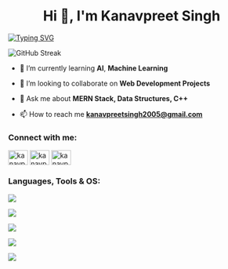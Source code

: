 <h1 align="center">Hi 👋, I'm Kanavpreet Singh</h1>
<a href="https://git.io/typing-svg"><img src="https://readme-typing-svg.demolab.com?font=Fira+Code&weight=900&duration=5000&pause=1500&color=FFEF05&center=true&vCenter=true&random=false&width=500&lines=PEC+CSE'27." alt="Typing SVG" /></a>



<!-- GitHub Streak -->
![GitHub Streak](https://github-readme-streak-stat-beta.vercel.app?user=Kanavpreet-Singh&theme=tokyonight&hide_border=true)





- 🌱 I’m currently learning **AI**, **Machine Learning**

- 🤙 I’m looking to collaborate on **Web Development Projects**

- 💬 Ask me about **MERN Stack, Data Structures, C++**

- 📫 How to reach me **kanavpreetsingh2005@gmail.com**



<h3 align="left">Connect with me:</h3>
<p align="left">

<a href="https://www.linkedin.com/in/kanavpreet-singh-khurana-b1544b316/" target="blank"><img align="center" src="https://raw.githubusercontent.com/rahuldkjain/github-profile-readme-generator/master/src/images/icons/Social/linked-in-alt.svg" alt="kanavpreet" height="30" width="40" /></a>
<a href="https://instagram.com/kanavpreetsingh2005" target="blank"><img align="center" src="https://raw.githubusercontent.com/rahuldkjain/github-profile-readme-generator/master/src/images/icons/Social/instagram.svg" alt="kanavpreetsingh2005" height="30" width="40" /></a>
<a href="https://leetcode.com/u/Kanav_05/" target="blank"><img align="center" src="https://raw.githubusercontent.com/rahuldkjain/github-profile-readme-generator/master/src/images/icons/Social/leet-code.svg" alt="kanavpreetsingh2005" height="30" width="40" /></a>
</p>

<h3 align="left">Languages, Tools & OS:</h3>

<p align="left">
  <a href="https://skillicons.dev">
    <img src="https://skillicons.dev/icons?i=cpp,js,html,css" />
  </a>
</p>

<p align="left">
  <a href="https://skillicons.dev">
    <img src="https://skillicons.dev/icons?i=react,nodejs,express,tailwind" />
  </a>
</p>

<p align="left">
  <a href="https://skillicons.dev">
    <img src="https://skillicons.dev/icons?i=git,github,postman,vscode" />
  </a>
</p>

<p align="left">
  <a href="https://skillicons.dev">
    <img src="https://skillicons.dev/icons?i=windows" />
  </a>
</p>

<p align="left">
  <a href="https://skillicons.dev">
    <img src="https://skillicons.dev/icons?i=figma" />
  </a>
</p>
